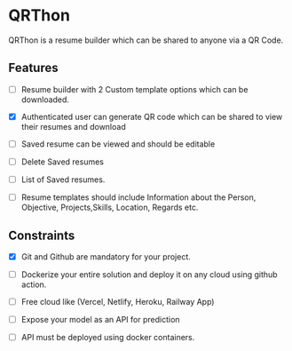# QRThon
QRThon is a resume builder which can be shared to anyone via a QR Code.

## Features
- [ ] Resume builder with 2 Custom template options which can be downloaded.

- [x] Authenticated user can generate QR code which can be shared to view their resumes and download

- [ ] Saved resume can be viewed and should be editable

- [ ] Delete Saved resumes

- [ ] List of Saved resumes.

- [ ] Resume templates should include Information about the Person, Objective, Projects,Skills, Location, Regards etc.

## Constraints
- [x] Git and Github are mandatory for your project.

- [ ] Dockerize your entire solution and deploy it on any cloud using github action.

- [ ] Free cloud like (Vercel, Netlify, Heroku, Railway App)

- [ ] Expose your model as an API for prediction

- [ ] API must be deployed using docker containers.

